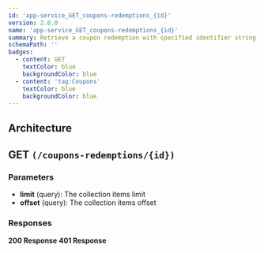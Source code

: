 ```yaml
---
id: 'app-service_GET_coupons-redemptions_{id}'
version: 2.0.0
name: 'app-service_GET_coupons-redemptions_{id}'
summary: Retrieve a coupon redemption with specified identifier string
schemaPath: ''
badges:
  - content: GET
    textColor: blue
    backgroundColor: blue
  - content: 'tag:Coupons'
    textColor: blue
    backgroundColor: blue
---
```

## Architecture
<NodeGraph />



## GET `(/coupons-redemptions/{id})`

### Parameters
- **limit** (query): The collection items limit
- **offset** (query): The collection items offset




### Responses
**200 Response**
<SchemaViewer file="response-200.json" maxHeight="500" id="response-200" />
      **401 Response**
<SchemaViewer file="response-401.json" maxHeight="500" id="response-401" />
